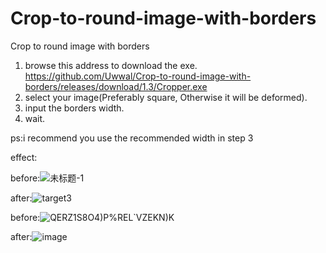 # Crop-to-round-image-with-borders
Crop to round image with borders

1. browse this address to download the exe.
https://github.com/Uwwal/Crop-to-round-image-with-borders/releases/download/1.3/Cropper.exe
2. select your image(Preferably square, Otherwise it will be deformed).
3. input the borders width.
4. wait.

ps:i recommend you use the recommended width in step 3

effect:

before:![未标题-1](https://user-images.githubusercontent.com/69232066/119021631-3ba6f400-b9d2-11eb-82c1-83a506ac6b7d.jpg)

after:![target3](https://user-images.githubusercontent.com/69232066/119021659-4497c580-b9d2-11eb-9dd4-32218ffabc12.png)

before:![QERZ1S8O4)P%REL`VZEKN)K](https://user-images.githubusercontent.com/69232066/119020582-fb934180-b9d0-11eb-8b38-fc1ba37aa93f.png)

after:![image](https://user-images.githubusercontent.com/69232066/119020556-f2a27000-b9d0-11eb-9536-818ced0e622a.png)
